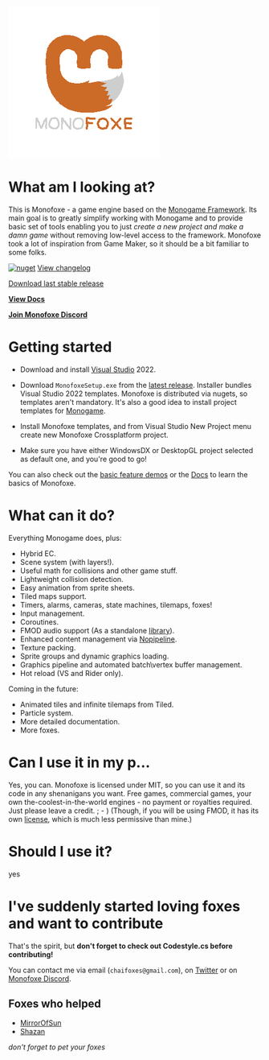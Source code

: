 ﻿![logo](logo/logo_transparent.png)

# What am I looking at?
This is Monofoxe - a game engine based on the [Monogame Framework](http://monogame.net). 
Its main goal is to greatly simplify working with Monogame and to provide basic set of tools 
enabling you to just *create a new project and make a damn game* without removing low-level access to the framework.
Monofoxe took a lot of inspiration from Game Maker, so it should be a bit familiar to some folks.

[![nuget](https://badgen.net/nuget/v/Monofoxe.Engine?icon=nuget)](https://www.nuget.org/packages/Monofoxe.Engine) [View changelog](/CHANGELOG.md)

[Download last stable release](https://github.com/Martenfur/Monofoxe/releases/latest)

[**View Docs**](Docs/README.md)

[**Join Monofoxe Discord**](https://discord.gg/F9tPYaD)

# Getting started

- Download and install [Visual Studio](https://visualstudio.microsoft.com/) 2022.
- Download `MonofoxeSetup.exe` from the [latest release](https://github.com/Martenfur/Monofoxe/releases/latest). Installer bundles Visual Studio 2022 templates. Monofoxe is distributed via nugets, so templates aren't mandatory. It's also a good idea to install project templates for [Monogame](https://github.com/MonoGame/MonoGame/releases/latest).

- Install Monofoxe templates, and from Visual Studio New Project menu create new Monofoxe Crossplatform project.
- Make sure you have either WindowsDX or DesktopGL project selected as default one, and you're good to go!

You can also check out the [basic feature demos](Samples/) or the [Docs](Docs/README.md) to learn the basics of Monofoxe.

# What can it do?

Everything Monogame does, plus:

* Hybrid EC.
* Scene system (with layers!).
* Useful math for collisions and other game stuff.
* Lightweight collision detection.
* Easy animation from sprite sheets.
* Tiled maps support.
* Timers, alarms, cameras, state machines, tilemaps, foxes!
* Input management.
* Coroutines.
* FMOD audio support (As a standalone [library](https://github.com/Martenfur/FmodForFoxes/)).
* Enhanced content management via [Nopipeline](https://github.com/Martenfur/Nopipeline).
* Texture packing.
* Sprite groups and dynamic graphics loading.
* Graphics pipeline and automated batch\vertex buffer management.
* Hot reload (VS and Rider only).

Coming in the future:

* Animated tiles and infinite tilemaps from Tiled.
* Particle system.
* More detailed documentation.
* More foxes.

# Can I use it in my p...

Yes, you can. Monofoxe is licensed under MIT, so you can use it and its code in any shenanigans you want. Free games, commercial games, your own the-coolest-in-the-world engines - no payment or royalties required. Just please leave a credit. ; - )
(Though, if you will be using FMOD, it has its own [license](https://fmod.com/licensing#faq), which is much less permissive than mine.)

# Should I use it?

yes

# I've suddenly started loving foxes and want to contribute

That's the spirit, but **don't forget to check out Codestyle.cs before contributing!**

You can contact me via email (`chaifoxes@gmail.com`), on [Twitter](https://twitter.com/ChaiFoxes) or on [Monofoxe Discord](https://discord.gg/F9tPYaD).

## Foxes who helped

- [MirrorOfSun](https://github.com/MirrorOfSUn)
- [Shazan](https://bitbucket.org/%7B07c29368-d971-4ab1-8ec5-1a89d56bfa43%7D/)

*don't forget to pet your foxes*
